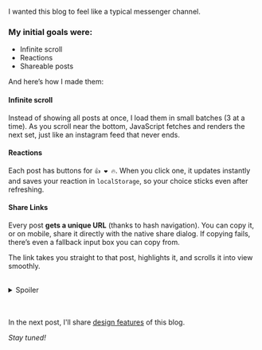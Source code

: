 I wanted this blog to feel like a typical messenger channel. 

### My initial goals were:

- Infinite scroll
- Reactions
- Shareable posts

And here’s how I made them:

#### Infinite scroll

Instead of showing all posts at once, I load them in small batches (3 at a time). As you scroll near the bottom, JavaScript fetches and renders the next set, just like an instagram feed that never ends.

#### Reactions

Each post has buttons for `👍 ❤️ 🔥`.
When you click one, it updates instantly and saves your reaction in `localStorage`, so your choice sticks even after refreshing.

#### Share Links

Every post **gets a unique URL** (thanks to hash navigation).
You can copy it, or on mobile, share it directly with the native share dialog.
If copying fails, there’s even a fallback input box you can copy from.

The link takes you straight to that post, highlights it, and scrolls it into view smoothly.
<br>
<br>
<details>
    <summary>Spoiler</summary>
    <ul>
      <li>The view counts at the end of each post aren’t real. They are random numbers from <code>JSON</code> file.</li>
      <li>The “blog readers” count at the top isn’t real either. 
      It's just a <code>< p >< /p ></code> with a number I liked.</li>
    </ul>
</details>
<br>
<br>

In the next post, I'll share [design features](../blog/#post-blog-features-part-2-design) of this blog.

*Stay tuned!*